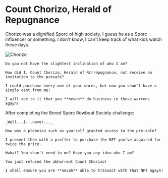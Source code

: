 # Count Chorizo, Herald of Repugnance

Chorizo was a dignified Sporc of high society. I guess he as a Sporc influencer or something. I don't know, I can't keep track of what kids watch these days.

![Chorizo](/img/burning/chorizo.png)

```
Do you not have the slightest inclination of who I am?

How did I, Count Chorizo, Herald of Rrrrepugnance, not receive an invitation to the presale?

I could purchase every one of your wares, but now you shan't have a single cent from me!

I will see to it that you **nevah** do business in these warrens agayn!
```

After completing the Bored Sporc Rowboat Society challenge:

```
_Well...I...never..._

How was a plebeian such as yourself granted access to the pre-sale?

I present thee with a proffer to purchase the NFT you've acquired for twice the price.

Hwhat? You shan't vend to me? Have you any idea who I am?

You just refused the abhorrent Count Chorizo!

I shall ensure you are **nevah** able to transact with that NFT agayn!
```